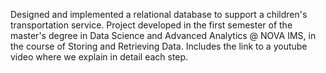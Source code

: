 Designed and implemented a relational database to support a children's transportation service. Project developed in the first semester of the master's degree in Data Science and Advanced Analytics @ NOVA IMS, in the course of Storing and Retrieving Data. Includes the link to a youtube video where we explain in detail each step. 

